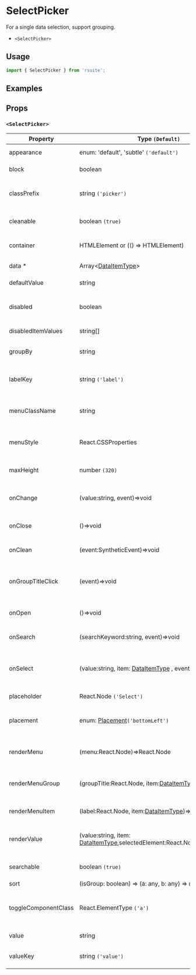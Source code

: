 # SelectPicker

For a single data selection, support grouping.

- `<SelectPicker>`

## Usage

```js
import { SelectPicker } from 'rsuite';
```

## Examples

<!--{demo}-->

## Props

### `<SelectPicker>`

| Property             | Type `(Default)`                                                                    | Description                                            |
| -------------------- | ----------------------------------------------------------------------------------- | ------------------------------------------------------ |
| appearance           | enum: 'default', 'subtle' `('default')`                                             | Set picker appearence                                  |
| block                | boolean                                                                             | Blocking an entire row                                 |
| classPrefix          | string `('picker')`                                                                 | The prefix of the component CSS class                  |
| cleanable            | boolean `(true)`                                                                    | Whether the option can be emptied.                     |
| container            | HTMLElement or (() => HTMLElement)                                                  | Sets the rendering container                           |
| data \*              | Array&lt;[DataItemType](#types)&gt;                                                 | Selectable data                                        |
| defaultValue         | string                                                                              | Default value                                          |
| disabled             | boolean                                                                             | Whether or not component is disabled                   |
| disabledItemValues   | string[]                                                                            | Disable optional                                       |
| groupBy              | string                                                                              | Set grouping criteria 'key' in 'data'                  |
| labelKey             | string `('label')`                                                                  | Set options to display the 'key' in 'data'             |
| menuClassName        | string                                                                              | A css class to apply to the Menu DOM node.             |
| menuStyle            | React.CSSProperties                                                                 | A style to apply to the Menu DOM node.                 |
| maxHeight            | number `(320)`                                                                      | Set the max height of the Dropdown                     |
| onChange             | (value:string, event)=>void                                                         | callback function when value changes                   |
| onClose              | ()=>void                                                                            | Close callback functions                               |
| onClean              | (event:SyntheticEvent)=>void                                                        | Callback fired when value clean                        |
| onGroupTitleClick    | (event)=>void                                                                       | Click the callback function for the group header       |
| onOpen               | ()=>void                                                                            | Open callback function                                 |
| onSearch             | (searchKeyword:string, event)=>void                                                 | callback function for Search                           |
| onSelect             | (value:string, item: [DataItemType](#types) , event)=>void                          | option is clicked after the selected callback function |
| placeholder          | React.Node `('Select')`                                                             | Setting placeholders                                   |
| placement            | enum: [Placement](#types)`('bottomLeft')`                                           | The placement of component                             |
| renderMenu           | (menu:React.Node)=>React.Node                                                       | Customizing the Rendering Menu list                    |
| renderMenuGroup      | (groupTitle:React.Node, item:[DataItemType](#types))=>React.Node                    | Custom Render Options Group                            |
| renderMenuItem       | (label:React.Node, item:[DataItemType](#types))=>React.Node                         | Custom Render Options                                  |
| renderValue          | (value:string, item: [DataItemType](#types),selectedElement:React.Node)=>React.Node | Custom Render selected options                         |
| searchable           | boolean `(true)`                                                                    | Whether you can search for options.                    |
| sort                 | (isGroup: boolean) => (a: any, b: any) => number                                    | Sort options                                           |
| toggleComponentClass | React.ElementType `('a')`                                                           | You can use a custom element for this component        |
| value                | string                                                                              | Value (Controlled)                                     |
| valueKey             | string `('value')`                                                                  | Set option value 'key' in 'data'                       |
